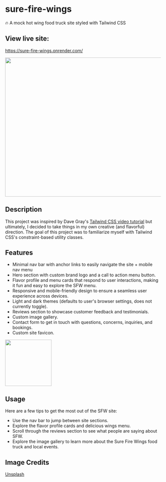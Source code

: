 # sure-fire-wings
🔥 A mock hot wing food truck site styled with Tailwind CSS
<h2>View live site:</h2>
<p><a href="https://sure-fire-wings.onrender.com/">https://sure-fire-wings.onrender.com/</a></p>
<img src="https://github.com/deverestHood/sure-fire-wings/assets/125313227/aac1ed4e-8fb5-44d2-95a3-563df0ca1ea5" width="900" height="450">

<h2 id="description">Description</h2>
<p>This project was inspired by Dave Gray's <a href="https://www.youtube.com/watch?v=lCxcTsOHrjo&list=PL0Zuz27SZ-6M8znNpim8dRiICRrP5HPft&index=6">Tailwind CSS video tutorial</a> but ultimately, I decided to take things in my own creative (and flavorful) direction.
The goal of this project was to familiarize myself with Tailwind CSS's constraint-based utility classes.</p>

## Features
- Minimal nav bar with anchor links to easily navigate the site + mobile nav menu
- Hero section with custom brand logo and a call to action menu button.
- Flavor profile and menu cards that respond to user interactions, making it fun and easy to explore the SFW menu.
- Responsive and mobile-friendly design to ensure a seamless user experience across devices.
- Light and dark themes (defaults to user's browser settings, does not currently toggle).
- Reviews section to showcase customer feedback and testimonials.
- Custom image gallery.
- Contact form to get in touch with questions, concerns, inquiries, and bookings.
- Custom site favicon.
  
<img src="https://github.com/deverestHood/sure-fire-wings/assets/125313227/d42b380a-b18c-421d-9f78-b18d19cec4a1" width="150" height="150">

## Usage
Here are a few tips to get the most out of the SFW site:
- Use the nav bar to jump between site sections.
- Explore the flavor profile cards and delicious wings menu.
- Scroll through the reviews section to see what people are saying about SFW.
- Explore the image gallery to learn more about the Sure Fire Wings food truck and local events.

## Image Credits
<a href="https://unsplash.com">Unsplash</a>

